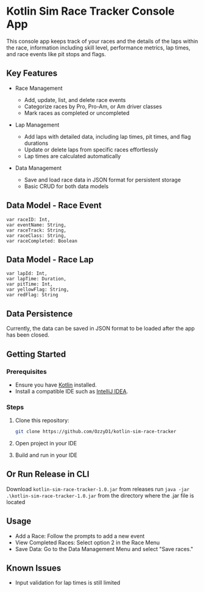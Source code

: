 # Kotlin Sim Race Tracker Console App
This console app keeps track of your races and the details of the laps within the race, information including skill level, performance metrics, lap times, and race events like pit stops and flags.

## Key Features
- Race Management
  - Add, update, list, and delete race events
  - Categorize races by Pro, Pro-Am, or Am driver classes
  - Mark races as completed or uncompleted

- Lap Management
  - Add laps with detailed data, including lap times, pit times, and flag durations
  - Update or delete laps from specific races effortlessly
  - Lap times are calculated automatically

- Data Management
  - Save and load race data in JSON format for persistent storage
  - Basic CRUD for both data models
## Data Model - Race Event
    var raceID: Int,
    var eventName: String,
    var raceTrack: String,
    var raceClass: String,
    var raceCompleted: Boolean

## Data Model - Race Lap
    var lapId: Int, 
    var lapTime: Duration,
    var pitTime: Int,
    var yellowFlag: String,
    var redFlag: String

## Data Persistence
Currently, the data can be saved in JSON format to be loaded after the app has been closed.

## Getting Started
### Prerequisites
- Ensure you have [Kotlin](https://kotlinlang.org/docs/getting-started.html) installed.
- Install a compatible IDE such as [IntelliJ IDEA](https://www.jetbrains.com/idea/).

### Steps
1. Clone this repository:  
   ```bash
   git clone https://github.com/OzzyD1/kotlin-sim-race-tracker

2. Open project in your IDE

3. Build and run in your IDE

## Or Run Release in CLI
Download `kotlin-sim-race-tracker-1.0.jar` from releases
run `java -jar .\kotlin-sim-race-tracker-1.0.jar` from the directory where the .jar file is located

## Usage
- Add a Race: Follow the prompts to add a new event
- View Completed Races: Select option 2 in the Race Menu
- Save Data: Go to the Data Management Menu and select "Save races."

## Known Issues
- Input validation for lap times is still limited
